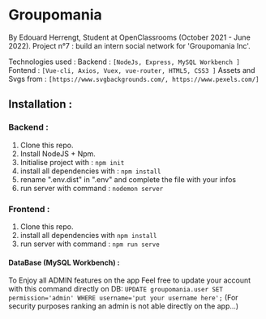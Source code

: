 # Groupomania

By Edouard Herrengt, Student at OpenClassrooms (October 2021 - June 2022).
Project n°7 : build an intern social network for 'Groupomania Inc'.

Technologies used :
Backend : `[NodeJs, Express, MySQL Workbench ]`
Fontend : `[Vue-cli, Axios, Vuex, vue-router, HTML5, CSS3 ]`
Assets and Svgs from : `[https://www.svgbackgrounds.com/, https://www.pexels.com/]`

## Installation :

### Backend : 
1. Clone this repo.
2. Install NodeJS + Npm.
3. Initialise project with : `npm init`
4. install all dependencies with : `npm install` 
5. rename ".env.dist" in ".env" and complete the file with your infos
6. run server with command : `nodemon server`

### Frontend : 
1. Clone this repo.
2. install all dependencies with `npm install`
3. run server with command : `npm run serve`

#### DataBase (MySQL Workbench) :
To Enjoy all ADMIN features on the app Feel free to update your account with this command directly on DB: 
`UPDATE groupomania.user SET permission='admin' WHERE username='put your username here';`
(For security purposes ranking an admin is not able directly on the app...)
